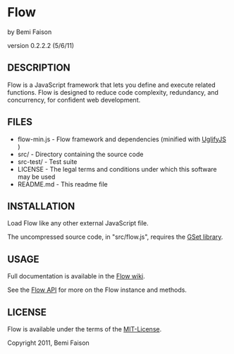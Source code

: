 # Flow
by Bemi Faison

version 0.2.2.2
(5/6/11)

## DESCRIPTION

Flow is a JavaScript framework that lets you define and execute related functions. Flow is designed to reduce code complexity, redundancy, and concurrency, for confident web development.

## FILES

* flow-min.js - Flow framework and dependencies (minified with [UglifyJS](http://marijnhaverbeke.nl/uglifyjs) )
* src/ - Directory containing the source code
* src-test/ - Test suite
* LICENSE - The legal terms and conditions under which this software may be used
* README.md - This readme file

## INSTALLATION

Load Flow like any other external JavaScript file.

The uncompressed source code, in "src/flow.js", requires the [GSet library](http://github.com/bemson/GSet/).

## USAGE

Full documentation is available in the [Flow wiki](http://github.com/bemson/Flow/wiki/).

See the [Flow API](http://github.com/bemson/Flow/wiki/Flow-API) for more on the Flow instance and methods.

## LICENSE

Flow is available under the terms of the [MIT-License](http://en.wikipedia.org/wiki/MIT_License#License_terms).

Copyright 2011, Bemi Faison
